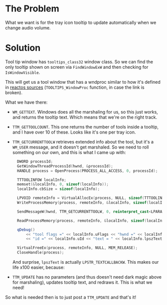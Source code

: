 The Problem
===========

What we want is for the tray icon tooltip to update automatically when we change audio volume.


Solution
========

Tool tip window has `tooltips_class32` window class. So we can find the only tooltip shown on screen via `FindWindowExW` and then checking for `IsWindowVisible`.

This will get us a tool window that has a wndproc similar to how it's defined in [reactos sources](https://doxygen.reactos.org/d4/d96/dll_2win32_2comctl32_2tooltips_8c.html#a54b8079575b0739e3be4ec9c841c6a14) (`TOOLTIPS_WindowProc` function, in case the link is broken).

What we have there:
* `WM_GETTEXT`. Windows does all the marshaling for us, so this just works, and returns the tooltip text. Which means that we're on the right track.
* `TTM_GETTOOLCOUNT`. This one returns the number of tools inside a tooltip, and I have over 10 of these. Looks like it's one per tray icon.
* `TTM_GETCURRENTTOOLW` retrieves extended info about the tool, but it's a `WM_USER` message, and it doesn't get marshaled. So we need to roll something on our own, and this is what I came up with:

  ```cpp
    DWORD processId;
    GetWindowThreadProcessId(hwnd, &processId);
    HANDLE process = OpenProcess(PROCESS_ALL_ACCESS, 0, processId);

    TTTOOLINFOW localInfo;
    memset(&localInfo, 0, sizeof(localInfo));
    localInfo.cbSize = sizeof(localInfo);

    LPVOID remoteInfo = VirtualAllocEx(process, NULL, sizeof(TTTOOLINFOW), MEM_COMMIT, PAGE_READWRITE);
    WriteProcessMemory(process, remoteInfo, &localInfo, sizeof(localInfo), NULL);

    SendMessageW(hwnd, TTM_GETCURRENTTOOLW, 0, reinterpret_cast<LPARAM>(remoteInfo));

    ReadProcessMemory(process, remoteInfo, &localInfo, sizeof(localInfo), NULL);

    qDebug() 
        << "tool flags =" << localInfo.uFlags << "hwnd =" << localInfo.hwnd 
        << "id =" << localInfo.uId << "text = " << localInfo.lpszText;

    VirtualFreeEx(process, remoteInfo, NULL, MEM_RELEASE);
    CloseHandle(process);
  ```

  And surprise, `lpszText` is actually `LPSTR_TEXTCALLBACKW`. This makes our life x100 easier, because:
* `TTM_UPDATE` has no parameters (and thus doesn't need dark magic above for marshaling), updates tooltip text, and redraws it. This is what we need!

So what is needed then is to just post a `TTM_UPDATE` and that's it!
